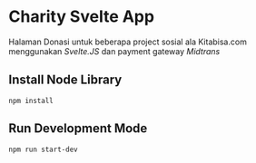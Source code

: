 # Charity Svelte App

Halaman Donasi untuk beberapa project sosial ala Kitabisa.com menggunakan *Svelte.JS* dan payment gateway *Midtrans*

## Install Node Library

`npm install`

## Run Development Mode

`npm run start-dev`


